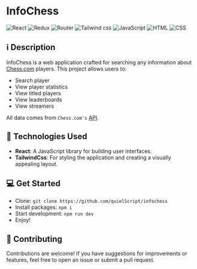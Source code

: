 # InfoChess

![React](https://img.shields.io/badge/React-20232A?style=for-the-badge&logo=react&logoColor=61DAFB)
![Redux](https://img.shields.io/badge/Redux-593D88?style=for-the-badge&logo=redux&logoColor=white)
![Router](https://img.shields.io/badge/React_Router-CA4245?style=for-the-badge&logo=react-router&logoColor=white)
![Tailwind css](https://img.shields.io/badge/Tailwind_CSS-38B2AC?style=for-the-badge&logo=tailwind-css&logoColor=white)
![JavaScript](https://img.shields.io/badge/JavaScript-F7DF1E?style=for-the-badge&logo=javascript&logoColor=black)
![HTML](https://img.shields.io/badge/HTML5-E34F26?style=for-the-badge&logo=html5&logoColor=white)
![CSS](https://img.shields.io/badge/CSS3-1572B6?style=for-the-badge&logo=css3&logoColor=white)

## ℹ️️ Description

InfoChess is a web application crafted for searching any information about [Chess.com](https://chess.com/) players. This project allows users to:

- Search player
- View player statistics
- View titled players
- View leaderboards
- View streamers

All data comes from `Chess.com's` [API](https://www.chess.com/news/view/published-data-api).

## 🚀 Technologies Used

- **React**: A JavaScript library for building user interfaces.
- **TailwindCss**: For styling the application and creating a visually appealing layout.

## 💻 Get Started

- Clone: `git clone https://github.com/quielScript/infochess`
- Install packages: `npm i`
- Start development: `npm run dev`
- Enjoy!

## 🌟 Contributing

Contributions are welcome! If you have suggestions for improvements or features, feel free to open an issue or submit a pull request.
